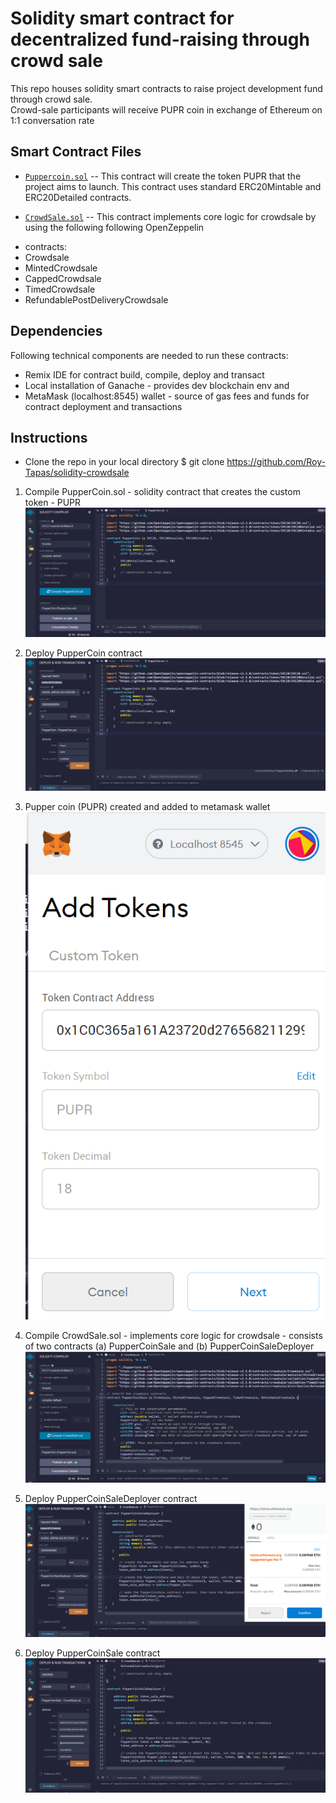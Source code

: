 # Solidity smart contract for decentralized fund-raising through crowd sale
This repo houses solidity smart contracts to raise project development fund through crowd sale.   
Crowd-sale participants will receive PUPR coin in exchange of Ethereum on 1:1 conversation rate
    

## Smart Contract Files

* [`Puppercoin.sol`](PupperCoin.sol) -- This contract will create the token PUPR that the project aims to launch. This contract uses standard ERC20Mintable and ERC20Detailed contracts.

* [`CrowdSale.sol`](CrowdSale.sol) -- This contract implements core logic for crowdsale by using the following following OpenZeppelin 
- contracts:  
- Crowdsale  
- MintedCrowdsale  
- CappedCrowdsale  
- TimedCrowdsale  
- RefundablePostDeliveryCrowdsale  


## Dependencies
Following technical components are needed to run these contracts:
* Remix IDE for contract build, compile, deploy and transact
* Local installation of Ganache - provides dev blockchain env and 
* MetaMask (localhost:8545) wallet - source of gas fees and funds for contract deployment and transactions

## Instructions
* Clone the repo in your local directory $ git clone https://github.com/Roy-Tapas/solidity-crowdsale

1) Compile PupperCoin.sol - solidity contract that creates the custom token - PUPR
   ![CompilePupperCoin](Images/1-PupperCoin-compile.PNG)

2) Deploy PupperCoin contract  
   ![DeployPupperCoin](Images/2-PupperCoinDeploy.PNG)

3) Pupper coin (PUPR) created and added to metamask wallet
   ![PupperCoinCreated](Images/2.1-Puppercoin-created.PNG)

4) Compile CrowdSale.sol - implements core logic for crowdsale - consists of two contracts (a) PupperCoinSale and (b) PupperCoinSaleDeployer  
   ![CompileCrowdSale](Images/3-CrowdSale-compile.PNG)

5) Deploy PupperCoinSaleDeployer contract
   ![DeployPupperCoinSaleDeployer](Images/5-PupperCoinSaleDeployer-deploy.PNG)

6) Deploy PupperCoinSale contract
   ![DeployPupperCoinSale](Images/4-PupperCoinSaleDeploy.PNG)
